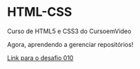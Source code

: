 # HTML-CSS
 Curso de HTML5 e CSS3 do CursoemVideo

 Agora, aprendendo a gerenciar repositórios!

 <a href="https://luukhe.github.io/HTML-CSS/Exercicios/desafio010/index.html">Link para o desafio 010</a>